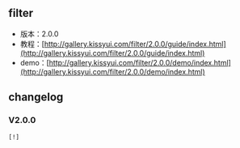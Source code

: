 ## filter

* 版本：2.0.0
* 教程：[http://gallery.kissyui.com/filter/2.0.0/guide/index.html](http://gallery.kissyui.com/filter/2.0.0/guide/index.html)
* demo：[http://gallery.kissyui.com/filter/2.0.0/demo/index.html](http://gallery.kissyui.com/filter/2.0.0/demo/index.html)

## changelog

### V2.0.0

    [!]


